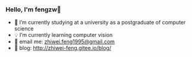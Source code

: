 ### Hello, I'm fengzw👋
- :school: I’m currently studying at a university as a postgraduate of computer science
- :bulb: I’m currently learning computer vision
- :email: email me: <zhiwei.feng1995@gmail.com>
- :page_with_curl: blog: <http://zhiwei-feng.gitee.io/blog/>
<!--
**zhiwei-Feng/zhiwei-Feng** is a ✨ _special_ ✨ repository because its `README.md` (this file) appears on your GitHub profile.

Here are some ideas to get you started:

- 🔭 I’m currently working on ...
- 🌱 I’m currently learning ...
- 👯 I’m looking to collaborate on ...
- 🤔 I’m looking for help with ...
- 💬 Ask me about ...
- 📫 How to reach me: ...
- 😄 Pronouns: ...
- ⚡ Fun fact: ...
-->



